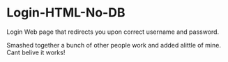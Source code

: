 # Login-HTML-No-DB
Login Web page that redirects you upon correct username and password.

Smashed together a bunch of other people work and added alittle of mine. Cant belive it works!
